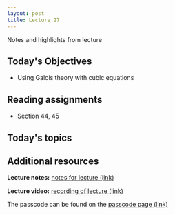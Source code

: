 ```yaml
---
layout: post
title: Lecture 27
---
```


Notes and highlights from lecture

## Today's Objectives

* Using Galois theory with cubic equations

## Reading assignments

* Section 44, 45

## Today's topics

## Additional resources

**Lecture notes:** <a target="_parent" href="https://wcasper.github.io/math407spring2021/extras/notes/407-lecture27.pdf">notes for lecture (link)</a>


**Lecture video:** <a target="_parent" href="https://fullerton.zoom.us/rec/share/aXduye8bLMLT-6VKakHUH-0a6Svr1rKwDTtfnwLe47mVNxj-3wAr548BH2ye98VK.4aDXS0JPqMAu9o7s">recording of lecture (link)</a>

The passcode can be found on the <a target="_parent" href="https://csufullerton.instructure.com/courses/3087997/pages/video-lecture-keys">passcode page (link)</a>





